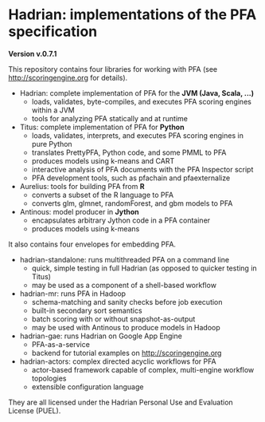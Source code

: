 Hadrian: implementations of the PFA specification
=======

**Version v.0.7.1**

This repository contains four libraries for working with PFA (see http://scoringengine.org for details).

  * Hadrian: complete implementation of PFA for the **JVM (Java, Scala, ...)**
    * loads, validates, byte-compiles, and executes PFA scoring engines within a JVM
    * tools for analyzing PFA statically and at runtime
  * Titus: complete implementation of PFA for **Python**
    * loads, validates, interprets, and executes PFA scoring engines in pure Python
    * translates PrettyPFA, Python code, and some PMML to PFA
    * produces models using k-means and CART
    * interactive analysis of PFA documents with the PFA Inspector script
    * PFA development tools, such as pfachain and pfaexternalize
  * Aurelius: tools for building PFA from **R**
    * converts a subset of the R language to PFA
    * converts glm, glmnet, randomForest, and gbm models to PFA
  * Antinous: model producer in **Jython**
    * encapsulates arbitrary Jython code in a PFA container
    * produces models using k-means

It also contains four envelopes for embedding PFA.

  * hadrian-standalone: runs multithreaded PFA on a command line
    * quick, simple testing in full Hadrian (as opposed to quicker testing in Titus)
    * may be used as a component of a shell-based workflow
  * hadrian-mr: runs PFA in Hadoop
    * schema-matching and sanity checks before job execution
    * built-in secondary sort semantics
    * batch scoring with or without snapshot-as-output
    * may be used with Antinous to produce models in Hadoop
  * hadrian-gae: runs Hadrian on Google App Engine
    * PFA-as-a-service
    * backend for tutorial examples on http://scoringengine.org
  * hadrian-actors: complex directed acyclic workflows for PFA
    * actor-based framework capable of complex, multi-engine workflow topologies
    * extensible configuration language

They are all licensed under the Hadrian Personal Use and Evaluation License (PUEL).
